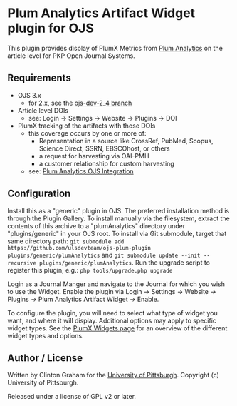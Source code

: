 # Plum Analytics Artifact Widget plugin for OJS

This plugin provides display of PlumX Metrics from [Plum Analytics](http://plumanalytics.com/) on the article level for PKP Open Journal Systems.

## Requirements

* OJS 3.x
  * for 2.x, see the [ojs-dev-2_4 branch](https://github.com/ulsdevteam/ojs-plum-plugin/tree/ojs-dev-2_4)
* Article level DOIs
  * see: Login -> Settings -> Website -> Plugins -> DOI
* PlumX tracking of the artifacts with those DOIs
  * this coverage occurs by one or more of:
    * Representation in a source like CrossRef, PubMed, Scopus, Science Direct, SSRN, EBSCOhost, or others
    * a request for harvesting via OAI-PMH
    * a customer relationship for custom harvesting
  * see: [Plum Analytics OJS Integration](https://plumanalytics.com/integrate/load-your-data/ojs_integration/)

## Configuration

Install this as a "generic" plugin in OJS.  The preferred installation method is through the Plugin Gallery.  To install manually via the filesystem, extract the contents of this archive to a "plumAnalytics" directory under "plugins/generic" in your OJS root.  To install via Git submodule, target that same directory path: `git submodule add https://github.com/ulsdevteam/ojs-plum-plugin plugins/generic/plumAnalytics` and `git submodule update --init --recursive plugins/generic/plumAnalytics`.  Run the upgrade script to register this plugin, e.g.: `php tools/upgrade.php upgrade`

Login as a Journal Manger and navigate to the Journal for which you wish to use the Widget.  Enable the plugin via Login -> Settings -> Website -> Plugins -> Plum Analytics Artifact Widget -> Enable.

To configure the plugin, you will need to select what type of widget you want, and where it will display.  Additional options may apply to specific widget types.  See the [PlumX Widgets page](https://plu.mx/developers/widgets) for an overview of the different widget types and options.

## Author / License

Written by Clinton Graham for the [University of Pittsburgh](http://www.pitt.edu).  Copyright (c) University of Pittsburgh.

Released under a license of GPL v2 or later.
